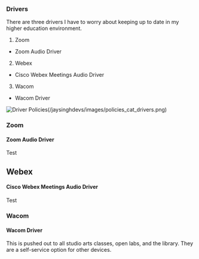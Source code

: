 ### Drivers

There are three drivers I have to worry about keeping up to date in my higher education environment.

1. Zoom
  * Zoom Audio Driver
2. Webex
  * Cisco Webex Meetings Audio Driver
3. Wacom
  * Wacom Driver
  
![Driver Policies(/jaysinghdevs/images/policies_cat_drivers.png)](/jaysinghdevs/images/policies_cat_drivers.png)

### Zoom
#### Zoom Audio Driver
Test

## Webex
#### Cisco Webex Meetings Audio Driver
Test

### Wacom
#### Wacom Driver
This is pushed out to all studio arts classes, open labs, and the library. They are a self-service option for other devices.
